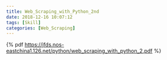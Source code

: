 ```yaml
---
title: Web_Scraping_with_Python_2nd
date: 2018-12-16 10:07:12
tags: [Skill]
categories: [Web_Scraping]
---
```


{% pdf https://jfds.nos-eastchina1.126.net/python/web_scraping_with_python_2.pdf %}
